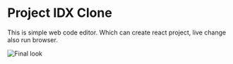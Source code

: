 # Project IDX Clone
This is simple web code editor. Which can create react project, live change also run browser.

![Final look](https://github.com/user-attachments/assets/9803b533-f762-40d7-aa55-058467560841)
